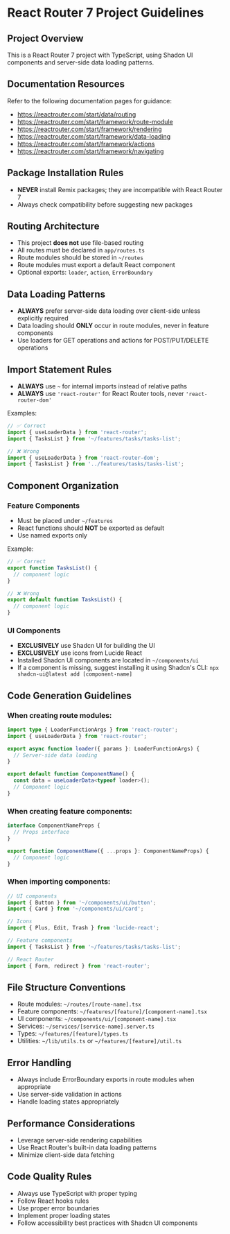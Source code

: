 # React Router 7 Project Guidelines

## Project Overview
This is a React Router 7 project with TypeScript, using Shadcn UI components and server-side data loading patterns.

## Documentation Resources
Refer to the following documentation pages for guidance:
- https://reactrouter.com/start/data/routing
- https://reactrouter.com/start/framework/route-module
- https://reactrouter.com/start/framework/rendering
- https://reactrouter.com/start/framework/data-loading
- https://reactrouter.com/start/framework/actions
- https://reactrouter.com/start/framework/navigating

## Package Installation Rules
- **NEVER** install Remix packages; they are incompatible with React Router 7
- Always check compatibility before suggesting new packages

## Routing Architecture
- This project **does not** use file-based routing
- All routes must be declared in `app/routes.ts`
- Route modules should be stored in `~/routes`
- Route modules must export a default React component
- Optional exports: `loader`, `action`, `ErrorBoundary`

## Data Loading Patterns
- **ALWAYS** prefer server-side data loading over client-side unless explicitly required
- Data loading should **ONLY** occur in route modules, never in feature components
- Use loaders for GET operations and actions for POST/PUT/DELETE operations

## Import Statement Rules
- **ALWAYS** use `~` for internal imports instead of relative paths
- **ALWAYS** use `'react-router'` for React Router tools, never `'react-router-dom'`

Examples:
```typescript
// ✅ Correct
import { useLoaderData } from 'react-router';
import { TasksList } from '~/features/tasks/tasks-list';

// ❌ Wrong
import { useLoaderData } from 'react-router-dom';
import { TasksList } from '../features/tasks/tasks-list';
```

## Component Organization

### Feature Components
- Must be placed under `~/features`
- React functions should **NOT** be exported as default
- Use named exports only

Example:
```typescript
// ✅ Correct
export function TasksList() {
  // component logic
}

// ❌ Wrong
export default function TasksList() {
  // component logic
}
```

### UI Components
- **EXCLUSIVELY** use Shadcn UI for building the UI
- **EXCLUSIVELY** use icons from Lucide React
- Installed Shadcn UI components are located in `~/components/ui`
- If a component is missing, suggest installing it using Shadcn's CLI: `npx shadcn-ui@latest add [component-name]`

## Code Generation Guidelines

### When creating route modules:
```typescript
import type { LoaderFunctionArgs } from 'react-router';
import { useLoaderData } from 'react-router';

export async function loader({ params }: LoaderFunctionArgs) {
  // Server-side data loading
}

export default function ComponentName() {
  const data = useLoaderData<typeof loader>();
  // Component logic
}
```

### When creating feature components:
```typescript
interface ComponentNameProps {
  // Props interface
}

export function ComponentName({ ...props }: ComponentNameProps) {
  // Component logic
}
```

### When importing components:
```typescript
// UI components
import { Button } from '~/components/ui/button';
import { Card } from '~/components/ui/card';

// Icons
import { Plus, Edit, Trash } from 'lucide-react';

// Feature components
import { TasksList } from '~/features/tasks/tasks-list';

// React Router
import { Form, redirect } from 'react-router';
```

## File Structure Conventions
- Route modules: `~/routes/[route-name].tsx`
- Feature components: `~/features/[feature]/[component-name].tsx`
- UI components: `~/components/ui/[component-name].tsx`
- Services: `~/services/[service-name].server.ts`
- Types: `~/features/[feature]/types.ts`
- Utilities: `~/lib/utils.ts` or `~/features/[feature]/util.ts`

## Error Handling
- Always include ErrorBoundary exports in route modules when appropriate
- Use server-side validation in actions
- Handle loading states appropriately

## Performance Considerations
- Leverage server-side rendering capabilities
- Use React Router's built-in data loading patterns
- Minimize client-side data fetching

## Code Quality Rules
- Always use TypeScript with proper typing
- Follow React hooks rules
- Use proper error boundaries
- Implement proper loading states
- Follow accessibility best practices with Shadcn UI components
